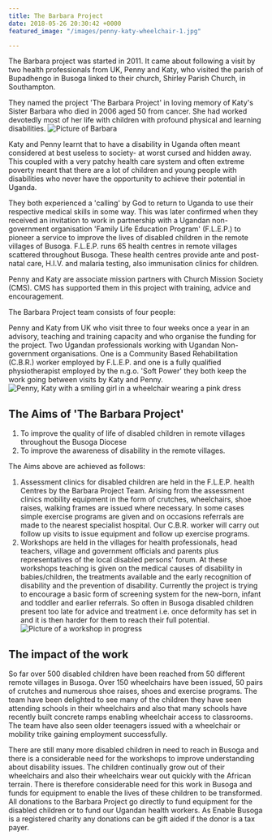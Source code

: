 ```yaml
---
title: The Barbara Project
date: 2018-05-26 20:30:42 +0000
featured_image: "/images/penny-katy-wheelchair-1.jpg"

---
```

The Barbara project was started in 2011. It came about following a visit by two health professionals from UK,  Penny and Katy, who visited the parish of Bupadhengo in Busoga linked to their church, Shirley Parish Church, in Southampton.

They named the project 'The Barbara Project' in loving memory of Katy's Sister Barbara who died in 2006 aged 50 from cancer. She had worked devotedly most of her life with children with profound physical and learning disabilities.
![Picture of Barbara](/images/barbara.jpg)

Katy and Penny learnt that to have a disability in Uganda often meant considered at best useless to society- at worst cursed and hidden away. This coupled with a very patchy health care system and often extreme poverty meant that there are a lot of children and young people with disabilities who never have the opportunity to achieve their potential in Uganda.

They both experienced a 'calling' by God to return to Uganda to use their respective medical skills in some way. This was later confirmed when they received an invitation to work in partnership with a Ugandan non-government organisation 'Family Life Education Program' (F.L.E.P.) to pioneer a service to improve the lives of disabled children in the remote villages of Busoga. F.L.E.P. runs 65 health centres in remote villages scattered throughout Busoga. These health centres provide ante and post- natal care, H.I.V. and malaria testing, also immunisation clinics for children.

Penny and Katy are associate mission partners with Church Mission Society (CMS). CMS has supported them in this project with training, advice and encouragement.

The Barbara Project team consists of four people:

Penny and Katy from UK who visit three to four weeks once a year in an advisory, teaching and training capacity and who organise the funding for the project.
Two Ugandan professionals working with Ugandan Non- government organisations. One is a Community Based Rehabilitation (C.B.R.) worker employed by F.L.E.P. and one is a fully qualified physiotherapist employed by the n.g.o. 'Soft Power' they both keep the work going between visits by Katy and Penny.
![Penny, Katy with a smiling girl in a wheelchair wearing a pink dress](/images/penny-katy-wheelchair-1.jpg)

## The Aims of 'The Barbara Project'

1. To improve the quality of life of disabled children in remote villages throughout the Busoga Diocese
2. To improve the awareness of disability in the remote villages.

The Aims above are achieved as follows:

1. Assessment clinics for disabled children are held in the F.L.E.P. health Centres by the Barbara Project Team. Arising from the assessment clinics mobility equipment in the form of crutches, wheelchairs, shoe raises, walking frames are issued where necessary. In some cases simple exercise programs are given and on occasions referrals are made to the nearest specialist hospital. Our C.B.R. worker will carry out follow up visits to issue equipment and follow up exercise programs.
2. Workshops are held in the villages for health professionals, head teachers, village and government officials and parents plus representatives of the local disabled persons' forum. At these workshops teaching is given on the medical causes of disability in babies/children, the treatments available and the early recognition of disability and the prevention of disability. Currently the project is trying to encourage a basic form of screening system for the new-born, infant and toddler and earlier referrals. So often in Busoga disabled children present too late for advice and treatment i.e. once deformity has set in and it is then harder for them to reach their full potential.
   ![Picture of a workshop in progress](/images/teaching.jpg)

## The impact of the work

So far over 500 disabled children have been reached from 50 different remote villages in Busoga. Over 150 wheelchairs have been issued, 50 pairs of crutches and numerous shoe raises, shoes and exercise programs. The team have been delighted to see many of the children they have seen attending schools in their wheelchairs and also that many schools have recently built concrete ramps enabling wheelchair access to classrooms. The team have also seen older teenagers issued with a wheelchair or mobility trike gaining employment successfully.

There are still many more disabled children in need to reach in Busoga and there is a considerable need for the workshops to improve understanding about disability issues. The children continually grow out of their wheelchairs and also their wheelchairs wear out quickly with the African terrain. There is therefore considerable need for this work in Busoga and funds for equipment to enable the lives of these children to be transformed.
All donations to the Barbara Project go directly to fund equipment for the disabled children or to fund our Ugandan health workers. As Enable Busoga is a registered charity any donations can be gift aided if the donor is a tax payer.
